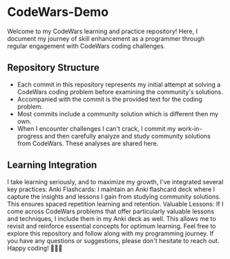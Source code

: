 # CodeWars-Demo
Welcome to my CodeWars learning and practice repository! Here, I document my journey of skill enhancement as a programmer through regular engagement with CodeWars coding challenges.
## Repository Structure
- Each commit in this repository represents my initial attempt at solving a CodeWars coding problem before examining the community's solutions.
- Accompanied with the commit is the provided text for the coding problem.
- Most commits include a community solution which is different then my own.
- When I encounter challenges I can't crack, I commit my work-in-progress and then carefully analyze and study community solutions from CodeWars. These analyses are shared here.
## Learning Integration
I take learning seriously, and to maximize my growth, I've integrated several key practices:
Anki Flashcards: I maintain an Anki flashcard deck where I capture the insights and lessons I gain from studying community solutions. This ensures spaced repetition learning and retention.
Valuable Lessons: If I come across CodeWars problems that offer particularly valuable lessons and techniques, I include them in my Anki deck as well. This allows me to revisit and reinforce essential concepts for optimum learning.
Feel free to explore this repository and follow along with my programming journey. If you have any questions or suggestions, please don't hesitate to reach out. Happy coding! 🚀👨‍💻
